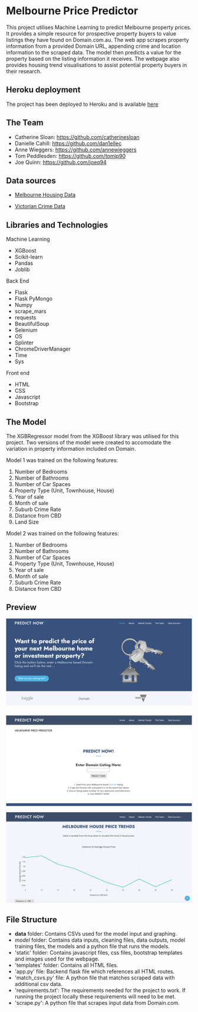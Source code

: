 # Melbourne Price Predictor 

This project utilises Machine Learning to predict Melbourne property prices. It provides a simple resource for prospective property buyers to value listings they have found on Domain.com.au.  The web app scrapes property information from a provided Domain URL, appending crime and location information to the scraped data. The model then predicts a value for the property based on the listing information it receives. The webpage also provides housing trend visualisations to assist potential property buyers in their research.

## Heroku deployment

The project has been deployed to Heroku and is available [here](https://melbpricepredictor.herokuapp.com/)

## The Team 

- Catherine Sloan: https://github.com/catherinesloan
- Danielle Cahill: https://github.com/dan1ellec
- Anne Wieggers: https://github.com/annewieggers
- Tom Peddlesden: https://github.com/tomjp90 
- Joe Quinn: https://github.com/joeq94

## Data sources 

- [Melbourne Housing Data](https://www.kaggle.com/anthonypino/melbourne-housing-market?select=Melbourne_housing_FULL.csv)

- [Victorian Crime Data](https://discover.data.vic.gov.au/dataset/crime-by-location-data-table)


## Libraries and Technologies 

Machine Learning
-  XGBoost
- Scikit-learn
- Pandas
- Joblib

Back End
- Flask
- Flask PyMongo
- Numpy	
- scrape_mars
- requests
- BeautifulSoup 
- Selenium
- OS
- Splinter
- ChromeDriverManager
- Time
- Sys

Front end
- HTML
- CSS
- Javascript
- Bootstrap


## The Model

The XGBRegressor model from the XGBoost library was utilised for this project. Two versions of the model were created to accomodate the variation in property information included on Domain.

Model 1 was trained on the following features:
1. Number of Bedrooms
2. Number of Bathrooms
3. Number of Car Spaces
4. Property Type (Unit, Townhouse, House)
5. Year of sale
6. Month of sale
7. Suburb Crime Rate
8. Distance from CBD
9. Land Size

Model 2 was trained on the following features:
1. Number of Bedrooms
2. Number of Bathrooms
3. Number of Car Spaces
4. Property Type (Unit, Townhouse, House)
5. Year of sale
6. Month of sale
7. Suburb Crime Rate
8. Distance from CBD


## Preview

![Preview_1](data/images/preview_1.png)

![Preview_2](data/images/preview_2.png)

![Preview_3](data/images/preview_3.png)


## File Structure

- **data** folder: Contains CSVs used for the model input and graphing.
- *model* folder: Contains data inputs, cleaning files, data outputs, model training files, the models and a python file that runs the models.
- 'static' folder: Contains javascript files, css files, bootstrap templates and images used for the webpage.
- 'templates' folder: Contains all HTML files.
- 'app.py' file: Backend flask file which references all HTML routes.
- 'match_csvs.py' file: A python file that matches scraped data with additional csv data.
- 'requirements.txt': The requirements needed for the project to work. If running the project locally these requirements will need to be met.
- 'scrape.py': A python file that scrapes input data from Domain.com.


